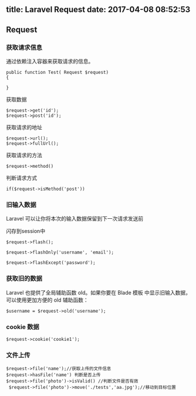 title: Laravel Request
date: 2017-04-08 08:52:53
---

## Request

 ### 获取请求信息 ###

通过依赖注入容器来获取请求的信息。

    public function Test( Request $request)
    {
		
    }

<!--more-->

获取数据

    $request->get('id');
	$request->post('id');
	
获取请求的地址

	$request->url();
	$request->fullUrl();

获取请求的方法  

	$request->method()

判断请求方式

	if($request->isMethod('post'))

### 旧输入数据

Laravel 可以让你将本次的输入数据保留到下一次请求发送前

闪存到session中

	$request->flash();

	$request->flashOnly('username', 'email');
	
	$request->flashExcept('password');


### 获取旧的数据

Laravel 也提供了全局辅助函数 old。如果你要在 Blade 模板 中显示旧输入数据，可以使用更加方便的 old 辅助函数：

	$username = $request->old('username');


### cookie 数据


	$request->cookie('cookie1');

### 文件上传

	$request->file('name');//获取上传的文件信息
	$request->hasFile('name') 判断是否上传
	$request->file('photo')->isValid() //判断文件是否有效
	 $request->file('photo')->move('./tests','aa.jpg');//移动到目标位置